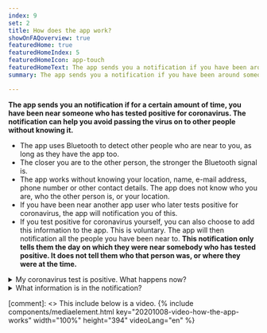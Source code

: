 ```yaml
---
index: 9
set: 2
title: How does the app work?
showOnFAQoverview: true
featuredHome: true
featuredHomeIndex: 5
featuredHomeIcon: app-touch
featuredHomeText: The app sends you a notification if you have been around someone who later tests positive for coronavirus, and you were near them for more than 15 minutes.
summary: The app sends you a notification if you have been around someone who later tests positive for coronavirus, and you were near them for more than 15 minutes.

---
```


**The app sends you an notification if for a certain amount of time, you have been near someone who has tested positive for coronavirus. The notification can help you avoid passing the virus on to other people without knowing it.** 

<div class="md-timeline" markdown="1">

- The app uses Bluetooth to detect other people who are near to you, as long as they have the app too.
- The closer you are to the other person, the stronger the Bluetooth signal is.
- The app works without knowing your location, name, e-mail address, phone number or other contact details. The app does not know who you are, who the other person is, or your location.
- If you have been near another app user who later tests positive for coronavirus, the app will notification you of this.
- If you test positive for coronavirus yourself, you can also choose to add this information to the app. This is voluntary. The app will then notification all the people you have been near to. **This notification only tells them the day on which they were near somebody who has tested positive. It does not tell them who that person was, or where they were at the time.**

</div>

<details>
   <summary>My coronavirus test is positive. What happens now?</summary>
   <div markdown="1">

If you have tested positive for coronavirus, you can choose to add this information to the app, with the help of the GGD. If a GGD employee calls you with the test results, they will also ask if you want to warn other people using the app. Recipients of such an notification will not be able to see who you are or where you were near each other. You can decide whether these notifications are sent: it is not compulsory and it is not automatic.

</div>
</details>

<details>
<summary>What information is in the notification?</summary>
<div markdown="1">

The notification will say how many days ago you were near somebody who has later tested positive for coronavirus. The notification does not say who that person was, and it does not say where or exactly when you were near them.

- You can arrange for a test immediately after you receive an notification, even if you have no symptoms. The notification message from CoronaMelder will include all the information you need about how and when to do this.
- If you have serious symptoms, or if you are part of a high-risk group, you should call your doctor. 

</div>
</details>

[comment]: <> This include below is a video.
{% include components/mediaelement.html key="20201008-video-how-the-app-works" width="100%" height="394"  videoLang="en" %}
